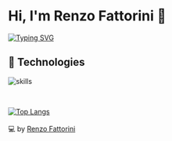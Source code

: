 # Hi, I'm Renzo Fattorini 👋

[![Typing SVG](https://readme-typing-svg.herokuapp.com?font=comfortaa&color=016EEA&size=24&width=600&lines=🇺🇾+Uruguayan+software+developer;😅+Currently+studying+Bachelor+of+Systems)](https://git.io/typing-svg)

## 🔧 Technologies

![skills](https://skillicons.dev/icons?i=html,css,js,react,mysql,git,cs,solidity,docker,vscode,ps,ai&theme=light&size=small)

<!---
[![Renzo's GitHub stats](https://github-readme-stats.vercel.app/api?username=renzofatto)](https://github.com/renzofatto/github-readme-stats)
[![Top Langs](https://github-readme-stats.vercel.app/api/top-langs/?username=renzofatto&layout=compact)](https://github.com/anuraghazra/github-readme-stats)
--->

<!---
<br>

<img src="https://github-readme-stats.vercel.app/api/top-langs/?username=renzofatto"/>

<br>
--->
<br>

[![Top Langs](https://github-readme-stats.vercel.app/api/top-langs/?username=renzofatto&layout=compact&show_icons=true)](https://github.com/anuraghazra/github-readme-stats)
<br>
<br>
💻 by [Renzo Fattorini](https://github.com/renzofatto)
